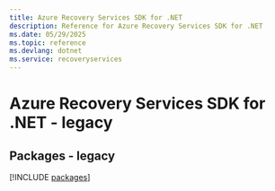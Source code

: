 ```yaml
---
title: Azure Recovery Services SDK for .NET
description: Reference for Azure Recovery Services SDK for .NET
ms.date: 05/29/2025
ms.topic: reference
ms.devlang: dotnet
ms.service: recoveryservices
---
```

# Azure Recovery Services SDK for .NET - legacy
## Packages - legacy
[!INCLUDE [packages](recovery-services-index.md)]